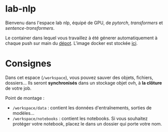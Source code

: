# lab-nlp
Bienvenu dans l'espace lab nlp, équipé de GPU, de _pytorch_, _transformers_ et _sentence-tronsformers_.

Le container dans lequel vous travaillez à été génerer automatiquement à chaque push sur main du [dépot](https://github.com/datalab-mi/lab-nlp). L'image docker est stockée [ici](https://github.com/orgs/datalab-mi/packages/container/package/lab-nlp).

# Consignes
Dans cet espace (`/workspace`), vous pouvez sauver des objets, fichiers, dossiers... Ils seront **synchronisés** dans un stockage objet ovh, à **la clôture** de votre job.

Point de montage :
- `/workspace/data` : contient les données d'entraînements, sorties de modèles...
- `/workspace/notebooks` : contient les notebooks. Si vous souhaitez protéger votre notebook, placez le dans un dossier qui porte votre nom.
